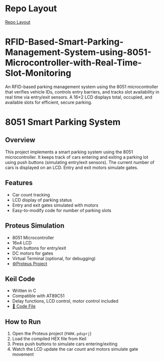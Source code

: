 # Repo Layout
[Repo Layout](images/diagram.png) 

# RFID-Based-Smart-Parking-Management-System-using-8051-Microcontroller-with-Real-Time-Slot-Monitoring
An RFID-based parking management system using the 8051 microcontroller that verifies vehicle IDs, controls entry barriers, and tracks slot availability in real time via entry/exit sensors. A 16×2 LCD displays total, occupied, and available slots for efficient, secure parking.
# 8051 Smart Parking System

## Overview
This project implements a smart parking system using the 8051 microcontroller. It keeps track of cars entering and exiting a parking lot using push buttons (simulating entry/exit sensors). The current number of cars is displayed on an LCD. Entry and exit motors simulate gates.

## Features
- Car count tracking
- LCD display of parking status
- Entry and exit gates simulated with motors
- Easy-to-modify code for number of parking slots

## Proteus Simulation
- 8051 Microcontroller
- 16x4 LCD
- Push buttons for entry/exit
- DC motors for gates
- Virtual Terminal (optional, for debugging)
- [⚙️Proteus Project](Proteus/PARK.pdsprj) 

## Keil Code
- Written in C
- Compatible with AT89C51
- Delay functions, LCD control, motor control included
- [📄 Code File](Keil/8051.c)

## How to Run
1. Open the Proteus project (`PARK.pdsprj`)
2. Load the compiled HEX file from Keil
3. Press push buttons to simulate cars entering/exiting
4. Watch the LCD update the car count and motors simulate gate movement
